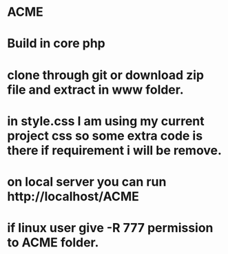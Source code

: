 # ACME
# Build in core php
# clone through git or download zip file and extract in www folder.
# in style.css I am using my current project css so some extra code is there if requirement i will be remove.
# on local server you can run http://localhost/ACME
# if linux user give -R 777 permission to ACME folder. 


